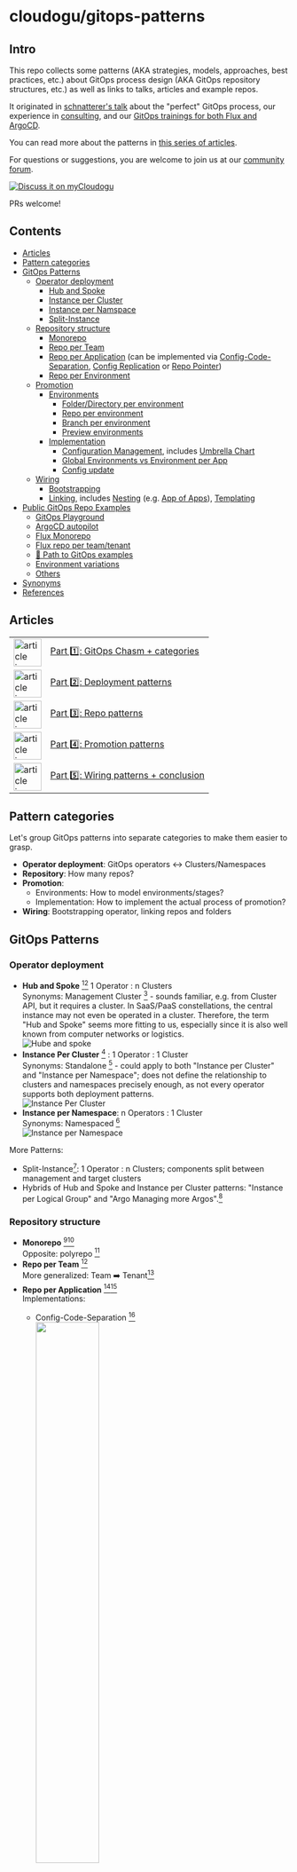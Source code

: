 cloudogu/gitops-patterns
===

## Intro
This repo collects some patterns (AKA strategies, models, approaches, best practices, etc.) about
GitOps process design (AKA GitOps repository structures, etc.) as well as links to talks, articles and example repos.

It originated in [schnatterer's talk](https://cloudogu.github.io/gitops-talks/2023-03-mastering-gitops/#/)
about the "perfect" GitOps process, our experience in [consulting](https://cloudogu.com/en/consulting/?mtm_campaign=gitops-playground&mtm_kwd=consulting&mtm_source=github&mtm_medium=link),
and our [GitOps trainings for both Flux and ArgoCD](https://platform.cloudogu.com/en/trainings/gitops-continuous-operations/?mtm_campaign=gitops-playground&mtm_kwd=training&mtm_source=github&mtm_medium=link).

You can read more about the patterns in [this series of articles](#articles).

For questions or suggestions, you are welcome to join us at our [community forum](https://community.cloudogu.com/c/gitops/23).

[![Discuss it on myCloudogu](https://static.cloudogu.com/static/images/discuss-it.png)](https://community.cloudogu.com/c/gitops/23)

PRs welcome!

## Contents

- [Articles](#articles)
- [Pattern categories](#pattern-categories)
- [GitOps Patterns](#gitops-patterns)
  - [Operator deployment](#operator-deployment)
    - [Hub and Spoke](#hub-and-spoke)
    - [Instance per Cluster](#instance-per-cluster)
    - [Instance per Namspace](#instance-per-namespace)
    - [Split-Instance](#split-instance)
  - [Repository structure](#repository-structure)
    - [Monorepo](#monorepo)
    - [Repo per Team](#repo-per-team)
    - [Repo per Application](#repo-per-app) (can be implemented via [Config-Code-Separation](#config-code-separation), [Config Replication](#config-replication) or 
[Repo Pointer](#repo-pointer))
    - [Repo per Environment](#repo-per-env)
  - [Promotion](#promotion)
    - [Environments](#environments)
      - [Folder/Directory per environment](#folder-per-env)
      - [Repo per environment](#repo-per-env)
      - [Branch per environment](#branch-per-env)
      - [Preview environments](#preview-env)
    - [Implementation](#implementation)
      - [Configuration Management](#config-management), includes [Umbrella Chart](#umbrella-chart)
      - [Global Environments vs Environment per App](#global-vs-env-per-app)
      - [Config update](#config-update)
  - [Wiring](#wiring)
    - [Bootstrapping](#bootstrapping)
    - [Linking](#linking), includes [Nesting](#nesting) (e.g. [App of Apps](#app-of-apps)), [Templating](#templating)
- [Public GitOps Repo Examples](#public-gitops-repo-examples)
  - [GitOps Playground](#gitops-playground)
  - [ArgoCD autopilot](#argocd-autopilot)
  - [Flux Monorepo](#flux-monorepo)
  - [Flux repo per team/tenant](#flux-repo-per-teamtenant)
  - [📕 Path to GitOps examples](#-path-to-gitops-examples)
  - [Environment variations](#environment-variations)
  - [Others](#others)
- [Synonyms](#synonyms)
- [References](#references)

## Articles

<table border="0">
   <tr>
     <td><img width="50px" src="https://cloudogu.com/assets/blog/2023/gitops-patterns-1_150x150-5d446b6ca993915cb215d62a735c10d9f11750d5ad38836005191ad863c39c019fe08f781841a17349b9d81e1f71f9199669acce02965e0d27904e06a289e23f.png" alt="article icon"/></td>
     <td><a href="https://cloudogu.com/en/blog/gitops-repository-patterns-part-1-introduction">Part 1️⃣: GitOps Chasm + categories</a></td>
  </tr>
  <tr>
     <td><img width="50px" src="https://cloudogu.com/assets/blog/2023/gitops-patterns-2_150x150-e75f7484d3ac721d49765dc4846909900ee1435a9134eaa900950ccd1bda41154acd087f39900377124e3915819388fe3abcf2fff549f42e050744cf3afc52d6.png" alt="article icon"/></td>
     <td><a href="https://cloudogu.com/en/blog/gitops-repository-patterns-part-2-operator-deployment-patterns">Part 2️⃣: Deployment patterns</a></td>
  </tr>
  <tr>
     <td><img width="50px" src="https://cloudogu.com/assets/blog/2023/gitops-patterns-3_150x150-51786b5ff0561b8ed439b437e3fbab7c9fe127447c87145e8899780c7f360bab333287ac3ed9e099df71a57ec7b1cfeb8dab8c38a6667986b9f3865adda0e945.png" alt="article icon"/></td>
     <td><a href="https://cloudogu.com/en/blog/gitops-repository-patterns-part-3-repository-patterns">Part 3️⃣: Repo patterns</a></td>
  </tr>
  <tr>
    <td><img width="50px" src="https://cloudogu.com/assets/blog/2023/gitops-patterns-4_150x150-f4c1b3e73b2b00f3da6b2219a6d73dc98a0d93e4b5d6e986be820ce1df70900e1446c28c8a77dbb22568ed77871f6eb659091841edb80117162be48c08bfcd7e.png" alt="article icon"/></td>
    <td><a href="https://cloudogu.com/en/blog/gitops-repository-patterns-part-4-promotion-patterns">Part 4️⃣: Promotion patterns</a></td>
  </tr>
  <tr>
    <td><img width="50px" src="https://cloudogu.com/assets/blog/2023/gitops-patterns-5_150x150-bf3aeb38358d09ba8b2f98bb721207e942bbf5e67b9af6f7cc4c70cda8cb9a27707adefe73a3dfe343ba744b91c0bc6e59ace749efaa8dace729be95b75d9a38.png" alt="article icon"/></td>
    <td><a href="https://cloudogu.com/en/blog/gitops-repository-patterns-part-5-wiring-patterns">Part 5️⃣: Wiring patterns + conclusion</a></td>
  </tr>
</table>

## Pattern categories

Let's group GitOps patterns into separate categories to make them easier to grasp.

* **Operator deployment**: GitOps operators ↔ Clusters/Namespaces
* **Repository**: How many repos?
* **Promotion**: 
  * Environments: How to model environments/stages?
  * Implementation: How to implement the actual process of promotion?
* **Wiring**: Bootstrapping operator, linking repos and folders

## GitOps Patterns

### Operator deployment

* **Hub and Spoke** [^1][^2] 1 Operator : n Clusters  <span id="hub-and-spoke"/>    
  Synonyms: Management Cluster [^18] - sounds familiar, e.g. from Cluster API, but it requires a cluster. In SaaS/PaaS constellations, the central instance may not even be operated in a cluster. Therefore, the term "Hub and Spoke" seems more fitting to us, especially since it is also well known from computer networks or logistics.  
  ![Hube and spoke](https://raw.githubusercontent.com/cloudogu/gitops-patterns/main/src/svg/deployment-hub-and-spoke.svg)
* **Instance Per Cluster** [^18] : 1 Operator : 1 Cluster <span id="standalone"/> <span id="instance-per-cluster"/>  
  Synonyms: Standalone [^1] - could apply to both "Instance per Cluster" and "Instance per Namespace"; does not define the relationship to clusters and namespaces precisely enough, as not every operator supports both deployment patterns.  
  ![Instance Per Cluster](https://raw.githubusercontent.com/cloudogu/gitops-patterns/main/src/svg/deployment-instance-per-cluster.svg)
* **Instance per Namespace**: n Operators : 1 Cluster <span id="namespaced"/> <span id="instance-per-namespace"/>  
  Synonyms: Namespaced [^3]  
  ![Instance per Namespace](https://raw.githubusercontent.com/cloudogu/gitops-patterns/main/src/svg/deployment-instance-per-namespace.svg)

More Patterns:
* Split-Instance[^1]: 1 Operator : n Clusters; components split between management and target clusters
* Hybrids of Hub and Spoke and Instance per Cluster patterns: "Instance per Logical Group" and "Argo Managing more Argos".[^18]

### Repository structure

* **Monorepo** [^2][^4] <span id="monorepo"/>  
  Opposite: polyrepo [^2]
* **Repo per Team** [^4] <span id="repo-per-team"/>  
  More generalized: Team ➡️ Tenant[^4]
* **Repo per Application** [^2][^4] <span id="repo-per-app"/>    
  Implementations:
  * Config-Code-Separation [^19] <span id="config-code-separation"/>  
    <img width=50% src="https://www.plantuml.com/plantuml/proxy?src=https://raw.githubusercontent.com/cloudogu/gitops-patterns/main/src/puml/gitops-with-app-repo-separation.puml&fmt=svg">
  * Config replication [^3]  <span id="config-replication"/>  
    <img width=50% src="https://www.plantuml.com/plantuml/proxy?src=https://raw.githubusercontent.com/cloudogu/gitops-patterns/main/src/puml/gitops-with-app-repo-ci-git.puml&fmt=svg">
  * Repo pointer [^6][^3]  <span id="repo-pointer"/>  
    <img width=50% src="https://www.plantuml.com/plantuml/proxy?src=https://raw.githubusercontent.com/cloudogu/gitops-patterns/main/src/puml/gitops-with-app-repo-pointer.puml&fmt=svg">
* **Repo per environment** [^4] <span id="repo-per-env"/>  
  Synonym: Environment per repository[^5], Repo per Stage


### Promotion

We understand the term "promotion" as the process of deploying applications to different environments.  
Sometimes, the term "promotion" is prefixed with other words: [Release](https://codefresh.io/blog/how-to-model-your-gitops-environments-and-promote-releases-between-them/)/[Application](https://kubernetes.io/docs/tutorials/kubernetes-basics/update/update-intro)/[Environment](https://github.com/kostis-codefresh/gitops-environment-promotion)/[Workload](https://www.weave.works/blog/kubernetes-workload-promotion-in-gitops-cd-pipelines)/[Change](https://twitter.com/argoproj/status/1642527308450873345).

For promotion, we see different sets of patterns: 
* one regarding the modelling of environments and
* one regarding the implementation of the actual process of promotion.

#### Environments

* **Folder/Directory per environment** <span id="folder-per-env"/>  
  Synonym: Environment per folder [^5]
* **Repo per environment** [^4]  <span id="repo-per-env"/>  
  Synonym: Environment per repo [^5]
* **Branch per environment**  <span id="branch-per-env"/>  
  Synonym: Environment per branch [^5]  
  Often discouraged [^6] or declared an anti-pattern[^7][^14], but can work [^13].
* **Preview environments** [^9] [^10] [^11] <span id="preview-env"/>  
  Synonyms: ephemeral, dynamic, pull request[^8], test, temporary[^9]  
  Beyond the GitOps world also known as "Preview Deployments"[^15] and "Deploy Previews"[^16]

#### Implementation

* **Configuration Management** <span id="config-management"/>  
  Synonyms: Templating, Patching, Overlay, Rendering
  * Plain kustomize (`kustomization.yaml`) - "operator-agnostic" (works for Argo CD and Flux)
  * Helm
    * via CRD such as `HelmRelease` (Flux) or `Application` (ArgoCD)
    * via Umbrella Chart[^12] <span id="umbrella-chart"/>
    * via `helm template` on CI server
* **Global Environments** vs **Environment per App**[^3]  <span id="global-vs-env-per-app"/>  
  ![Global Envs](https://raw.githubusercontent.com/cloudogu/gitops-patterns/main/src/svg/global-environments.svg)
  ![Env per app](https://raw.githubusercontent.com/cloudogu/gitops-patterns/main/src/svg/environment-per-app.svg)
* **Config update** <span id="config-update"/>  
  Who updates image (version) in GitOps repo, creates branch and PR?
  * Manual: Human pushes branch and create PR 🥵
  * CI Server: Build job pushes branch, creates PR  
    <img width=50% src="https://www.plantuml.com/plantuml/proxy?src=https://raw.githubusercontent.com/cloudogu/gitops-patterns/main/src/puml/gitops-with-app-repo-separation.puml&fmt=svg">  
  * Image Updater: Operator pushes branch, create PR manually  
    <img width=50% src="https://www.plantuml.com/plantuml/proxy?src=https://raw.githubusercontent.com/cloudogu/gitops-patterns/main/src/puml/gitops-with-image-updater.puml&fmt=svg">
  * Dependency Bot: Bot pushes branch, creates PR  
    <img width=50% src="https://www.plantuml.com/plantuml/proxy?src=https://raw.githubusercontent.com/cloudogu/gitops-patterns/main/src/puml/gitops-with-renovate.puml&fmt=svg">

### Wiring

* **Bootstrapping** <span id="bootstrapping"/>,
  e.g. using `kubectl` or operator-specific CLI such as `flux` or `argocd-autopilot`
* **Linking** <span id="linking"/>
  e.g. using Operator-specific CRDs such as `Kustomization` (Flux) or `Application` (ArgoCD)
  * **Nesting**, e.g. App of Apps pattern [^17] (ArgoCD) <span id="nesting"/> <span id="app-of-apps"/>
  * **Templating**, e.g. implemented using `ApplicationSets` <span id="templating"/>

## Public GitOps Repo Examples

See also [^3].  
The diagrams have been created with [tree2svg](https://github.com/schnatterer/tree2svg).

### GitOps Playground
[cloudogu/gitops-playground](https://github.com/cloudogu/gitops-playground)

* **Repo pattern**: Per team mixed with per app (implemented via Config Replication)
* **Operator pattern**: Instance per Cluster (Hub and Spoke also possible)
* **Operator**: ArgoCD (Flux)
* Boostrapping: `Helm`, `kubectl`
* Linking: ArgoCD `Application`
* **Features**:
  * Env per app Pattern
  * Operate ArgoCD with GitOps
  * Config Update via CI server
  * Mixed repo patterns
  * ArgoCD **and** Flux examples

![](https://raw.githubusercontent.com/cloudogu/gitops-patterns/main/src/repo-examples/2.svg)


### ArgoCD autopilot

[argoproj-labs/argocd-autopilot](https://github.com/argoproj-labs/argocd-autopilot)

* **Repo pattern**: Monorepo
* **Operator pattern**: Instance per Cluster / Hub and Spoke
* **Operator**: ArgoCD
* **Boostrapping**: `argocd-autopilot`
* Linking: `kustomization.yaml`, ArgoCD `Application`, `ApplicationSet`
* Features:
  * Operate ArgoCD with GitOps
  * In the future: a lot more automation
    and YAML creation

![](https://raw.githubusercontent.com/cloudogu/gitops-patterns/main/src/repo-examples/3.svg)


### Flux Monorepo

[fluxcd/flux2-kustomize-helm-example](https://github.com/fluxcd/flux2-kustomize-helm-example)

* **Repo pattern**: Monorepo
* **Operator pattern**: Instance per Cluster
* **Operator**: Flux
* **Boostrapping**: `flux` CLI
* **Linking**: `kustomization.yaml`, Flux `Kustomization`
* **Features**: cross-cutting infra

![](https://raw.githubusercontent.com/cloudogu/gitops-patterns/main/src/repo-examples/4.svg)


### Flux repo per team/tenant

[fluxcd/flux2-multi-tenancy](https://github.com/fluxcd/flux2-multi-tenancy)

* **Repo pattern**: Repo per team/tenant
* **Operator pattern**: Instance per Cluster
* **Operator**: Flux
* **Boostrapping**: `flux` CLI
* **Linking**: `kustomization.yaml`, Flux `Kustomization`
* **Features**: cross-cutting infra

![](https://raw.githubusercontent.com/cloudogu/gitops-patterns/main/src/repo-examples/5.svg)


### 📕 Path to GitOps examples

[christianh814/example-kubernetes-go-repo](https://github.com/christianh814/example-kubernetes-go-repo)

[christianh814/example-kubernetes-goflux-repo](https://github.com/christianh814/example-kubernetes-goflux-repo/)

[christianh814/example-openshift-go-repo](https://github.com/christianh814/example-openshift-go-repo)

* **Repo pattern**: Monorepo
* **Operator pattern**: Instance per Cluster
* **Operator**: [ArgoCD] [flux]
* **Boostrapping**: kubectl
* **Linking**: `kustomization.yaml`,
  * ArgoCD `Application`, `ApplicationSet` /
  * Flux  `Kustomization`
* **Features**:
  * Cross-cutting infra and app(s)
  * ArgoCD **and** Flux examples

![](https://raw.githubusercontent.com/cloudogu/gitops-patterns/main/src/repo-examples/6.svg)


### Environment variations

[kostis-codefresh/gitops-environment-promotion](https://github.com/kostis-codefresh/gitops-environment-promotion)

* Operator: ArgoCD  (Flux)
* Features:
  * Env variants for a single app
  * Promotion "via cp"

![](https://raw.githubusercontent.com/cloudogu/gitops-patterns/main/src/repo-examples/7.svg)

### Others

Here are some other examples that we haven't had a chance to look at in more detail:

* [Lp-Francois/argocd-multi-tenancy](https://github.com/Lp-Francois/argocd-multi-tenancy) 

## Synonyms

* Patterns ≈ strategies, models, approaches, best practices, standards
* GitOps process design ≈ GitOps repository structures,
* GitOps Operator ≈ GitOps controller ≈ GitOps agent
* Config Repo = GitOps repo, Infra repo, Payload repo  
  ![Config repo example](https://raw.githubusercontent.com/cloudogu/gitops-patterns/main/src/svg/config-repo-example.svg)
* App repo = Source code repo, Source repo  
  ![App repo example](https://raw.githubusercontent.com/cloudogu/gitops-patterns/main/src/svg/app-repo-example.svg)
* Environment = Stage
* Folder = Directory
* Templating ≈ Patching, Overlay, Rendering, Bundling, Packaging?


## References

[^1]: Article [A Comprehensive Overview of Argo CD Architectures – 2023](https://codefresh.io/blog/a-comprehensive-overview-of-argo-cd-architectures-2023/) by Dan Garfield  
[^2]: Article/Book [How to set up your GitOps directory structure](https://developers.redhat.com/articles/2022/09/07/how-set-your-gitops-directory-structure) by Christian Hernandez  
[^3]: Slides [The perfect GitOps process: repos, folders, stages, patterns](https://cloudogu.github.io/gitops-talks/2023-03-mastering-gitops/#/) by Johannes Schnatterer  
[^4]: Documentation [Flux | Ways of structuring your repositories](https://fluxcd.io/flux/guides/repository-structure/)  
[^5]: Lesson [GitOps at Scale Lesson series - Git repository strategies](https://learning.codefresh.io/path-player?courseid=gitops-scale&unit=gitops-scale_63a08184b7f67Unit) by Codefresh (paywalled)  
[^6]: Talk [GitOps: Core Concepts & Ways of Structuring Your Repos](https://www.youtube.com/watch?v=vLNZA_2Na_s) by Pinky Ravi and Scott Rigby  
[^7]: Article [Stop Using Branches for Deploying to Different GitOps Environments](https://codefresh.io/blog/how-to-model-your-gitops-environments-and-promote-releases-between-them/) by Kostis Kapelonis  
[^8]: Video [Environments Based On Pull Requests (PRs): Using Argo CD To Apply GitOps Principles On Previews](https://www.youtube.com/watch?v=cpAaI8p4R60) by Viktor Farcic  
[^9]: Article [Creating Temporary Preview Environments Based On Pull Requests With Argo CD And Codefresh](https://codefresh.io/blog/creating-temporary-preview-environments-based-pull-requests-argo-cd-codefresh/) by Codefresh  
[^10]: Talk [GitOps Con Europe - Implementing Preview Environments with GitOps in Kubernetes ](https://www.youtube.com/watch?v=QNAiIJRIVWA&t=202s) by  François Le Pape, Remazing  
[^11]: Talk [Preview Environments with ArgoCD](https://www.youtube.com/watch?v=7ahiwZuiCBM) by Brandon Phillips  
[^12]: Documentation [Helm | Chart Development Tips and Tricks](https://github.com/helm/helm-www/blob/d2543/content/en/docs/howto/charts_tips_and_tricks.md#complex-charts-with-many-dependencies)  
[^13]: Article [Monitoring and Hardening the GitOps Delivery Pipeline with Flux](https://medium.com/mediamarktsaturn-tech-blog/monitoring-and-hardening-the-gitops-delivery-pipeline-with-flux-a226bdef0351) by Florian Heubeck  
[^14]: Article [Git best practices: Workflows for GitOps deployments ](https://developers.redhat.com/articles/2022/07/20/git-workflows-best-practices-gitops-deployments) by Christian Hernandez  
[^15]: Documentation [Vercel: Preview Deployments](https://vercel.com/docs/concepts/deployments/preview-deployments)  
[^16]: Documentation [Netlify: Deploy Previews](https://docs.netlify.com/site-deploys/deploy-previews/)  
[^17]: Documentation [ArgoCD: Cluster Bootstrapping - App Of Apps Pattern](https://github.com/argoproj/argo-cd/blob/v2.8.4/docs/operator-manual/cluster-bootstrapping.md#app-of-apps-pattern)  
[^18]: Talk  [Control Plane, Service, or Both? – Argo CD Multi-Cluster Architectures - Nicholas Morey, Akuity](https://www.youtube.com/watch?v=vyaZv4yM3_o), Article [How many do you need? - Argo CD Architectures Explained](https://akuity.io/blog/argo-cd-architectures-explained/) by Nicholas Morey  
[^19]: Documentation [Argo CD: Best Practices](https://github.com/argoproj/argo-cd/blob/v2.8.4/docs/user-guide/best_practices.md#separating-config-vs-source-code-repositories)  